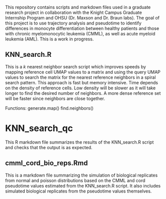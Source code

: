 This repository contains scripts and markdown files used in a graduate research project in collaboration with the Knight Campus Graduate Internship Program and OHSU (Dr. Maxson and Dr. Braun labs). The goal of this project is to use trajectory analysis and pseudotime to identify differences in monocyte differentiation between healthy patients and those with chronic myelomonocytic leukemia (CMML), as well as acute myeloid leukemia (AML). This is a work in progress. 

## KNN_search.R

This is a *k* nearest neighbor search script which improves speeds by mapping reference cell UMAP values to a matrix and using the query UMAP values to search the matrix for the nearest reference neighbors in a spiral search pattern. This approach is fast but memory intensive. Time depends on the density of reference cells. Low density will be slower as it will take longer to find the desired number of neighbors. A more dense reference set will be faster since neighbors are close together. 

Functions:
generate.map()
find.neighbors()


# KNN_search_qc     

This R markdown file summarizes the results of the KNN_search.R script and checks that the output is as expected. 



## cmml_cord_bio_reps.Rmd      

This is a markdown file summarizing the simulation of biological replicates from normal and poisson distributions based on the CMML and cord pseudotime values estimated from the KNN_search.R script. It also includes simulated biological replicates from the pseudotime values themselves. 
